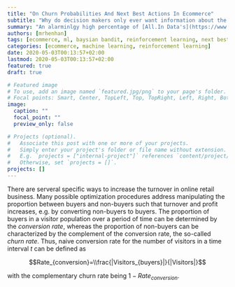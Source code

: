 ```yaml
---
title: "On Churn Probabilities And Next Best Actions In Ecommerce"
subtitle: "Why do decision makers only ever want information about the status quo?"
summary: "An alarminlgy high percentage of [All.In Data's](https://www.all-in-data.de) customers prefer machine learning systems that classify or quantify a distinct condition, e.g. customer churn, to systems that are capable of acting immediately in an optimal way on a given situation. This post intends to explain the principles of a system that is able to automatically react as optimal as possible to ecommerce customer actions."
authors: [mrhenhan]
tags: [ecommerce, ml, baysian bandit, reinforcement learning, next best action, churn prevention,churn rate, conversion rate, recommender systems]
categories: [ecommerce, machine learning, reinforcement learning]
date: 2020-05-03T00:13:57+02:00
lastmod: 2020-05-03T00:13:57+02:00
featured: true
draft: true

# Featured image
# To use, add an image named `featured.jpg/png` to your page's folder.
# Focal points: Smart, Center, TopLeft, Top, TopRight, Left, Right, BottomLeft, Bottom, BottomRight.
image:
  caption: ""
  focal_point: ""
  preview_only: false

# Projects (optional).
#   Associate this post with one or more of your projects.
#   Simply enter your project's folder or file name without extension.
#   E.g. `projects = ["internal-project"]` references `content/project/deep-learning/index.md`.
#   Otherwise, set `projects = []`.
projects: []
---
```

There are serveral specific ways to increase the turnover in online retail business. Many possible optimization procedures address manipulating the proportion between buyers and non-buyers such that turnover and profit increases, e.g. by converting non-buyers to buyers. The proportion of buyers in a visitor population over a period of time can be determined by the _conversion rate_, whereas the proportion of non-buyers can be characterized by the complement of the conversion rate, the so-called _churn rate_. Thus, naive conversion rate for the number of visitors in a time interval $t$ can be defined as 

$$Rate_{conversion}=\\frac{|Visitors_{buyers}|}{|Visitors|}$$
   
with the complementary churn rate being $1-Rate_{conversion}$.
